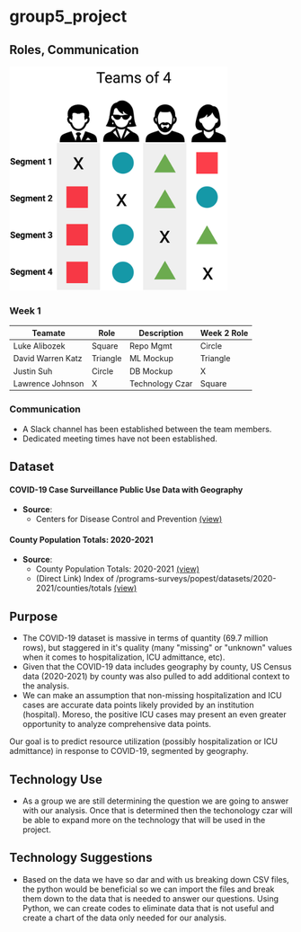 # group5_project

## Roles, Communication

![](resources/role%20framework.png)

### Week 1
|Teamate          |Role    |Description      |Week 2 Role   |
|---              |---     |---              |---           |
|Luke Alibozek    |Square  |Repo Mgmt        |Circle        |
|David Warren Katz|Triangle|ML Mockup        |Triangle      |
|Justin Suh       |Circle  |DB Mockup        |X             |
|Lawrence Johnson |X       |Technology Czar  |Square        |

### Communication

- A Slack channel has been established between the team members. 
- Dedicated meeting times have not been established. 

## Dataset

#### COVID-19 Case Surveillance Public Use Data with Geography
- **Source**: 
  - Centers for Disease Control and Prevention [(view)](https://data.cdc.gov/Case-Surveillance/COVID-19-Case-Surveillance-Public-Use-Data-with-Ge/n8mc-b4w4)

#### County Population Totals: 2020-2021
- **Source**:
  - County Population Totals: 2020-2021 [(view)](https://www.census.gov/data/datasets/time-series/demo/popest/2020s-counties-total.html#par_textimage_70769902)
  - (Direct Link) Index of /programs-surveys/popest/datasets/2020-2021/counties/totals [(view)](https://www2.census.gov/programs-surveys/popest/datasets/2020-2021/counties/totals/)

## Purpose

- The COVID-19 dataset is massive in terms of quantity (69.7 million rows), but staggered in it's quality (many "missing" or "unknown" values when it comes to hospitalization, ICU admittance, etc). 
- Given that the COVID-19 data includes geography by county, US Census data (2020-2021) by county was also pulled to add additional context to the analysis.
- We can make an assumption that non-missing hospitalization and ICU cases are accurate data points likely provided by an institution (hospital). Moreso, the positive ICU cases may present an even greater opportunity to analyze comprehensive data points. 

Our goal is to predict resource utilization (possibly hospitalization or ICU admittance) in response to COVID-19, segmented by geography.

## Technology Use

- As a group we are still determining the question we are going to answer with our analysis. Once that is determined then the techonology czar will be able to expand more on the technology that will be used in the project.

## Technology Suggestions

 - Based on the data we have so dar and with us breaking down CSV files, the python would be beneficial so we can import the files and break them down to the data that is needed to answer our questions. Using Python, we can create codes to eliminate data that is not useful and create a chart of the data only needed for our analysis. 
